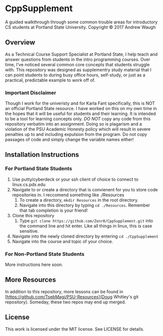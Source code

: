 # CppSupplement
A guided walkthrough through some common trouble areas for introductory CS students at Portland State University.
Copyright © 2017 Andrew Waugh

## Overview
As a Technical Course Support Specialist at Portland State, I help teach and answer questions from students in the intro programming courses. Over time, I've noticed several common core concepts that students struggle with. This repository was designed as supplementry study material that I can point students to during busy office hours, self-study, or just as a practical, predictable example to work off of.

### Important Disclaimer
Though I work for the univeristy and for Karla Fant specifically, this is NOT an official Portland State resource. I have worked on this on my own time in the hopes that it will be useful for students and their learning. It is intended to be a tool for learning concepts only. *DO NOT* copy any code from this repository verbatim into an assignment. Doing so is plagarism and a violation of the PSU Academic Honesty policy which will result in severe penalties up to and including expulsion from the program. Do not copy passages of code and simply change the variable names either!

## Installation Instructions

### For Portland State Students
1. Use putty/cyberdeck or your ssh client of choice to connect to linux.cs.pdx.edu
1. Navigate to or create a directory that is convienent for you to store code repositories in. I reccomend something like ./Resources
    1. To create a directory, `mkdir Resources` in the root directory.
    1. Navigate into this directory by typing `cd ./Resources`. Remember that tab completion is your friend!
1. Clone this repository
    1. Type `git clone https://github.com/Zonr0/CppSupplement.git` into the command line and hit enter. Like all things in linux, this is case sensitive.
1. Navigate into the newly cloned directory by entering `cd ./CppSupplement`
1. Navigate into the course and topic of your choice.

### For Non-Portland State Students
More instructions here soon.

## More Resources
In addition to this repository, more lessons can be found in [https://github.com/TsebMagi/PSU-Resources](Doug Whitley's git repository). Someday, these two repos may end up merged.

## License
This work is licensed under the MIT license. See LICENSE for details.
